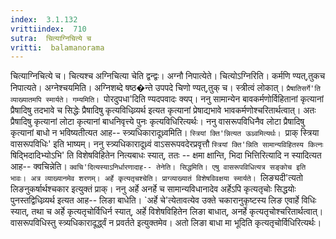 ```yaml
---
index:  3.1.132
vrittiindex:  710
sutra:  चित्याग्निचित्ये च
vritti:  balamanorama 
---
```


चित्याग्निचित्ये च। चित्यश्च अग्निचित्या चेति द्वन्द्वः। अग्नौ निपात्येते। चित्योऽग्निरिति। कर्मणि ण्यत्,तुकच निपात्यते। अग्नेश्चयमिति। अग्निशब्दे षष्ठ�न्ते उपपदे चिणो ण्यत्,तुक् च। स्त्रीत्वं लोकात्। `प्रैषातिसर्गे'ति व्याख्यातमपि स्मार्यते। गम्यमिति। `पोरदुपधा'दिति ण्यदपवादः क्यप्। ननु सामान्येन बावकर्मणोर्विहितानां कृत्यानां प्रैषादिषु तदभावे च सिद्धेः प्रैषादिषु कृत्यविधिव्र्यर्थ इत्यत कृत्यानां प्रेषाद्यभावे भावकर्मणोश्चरितार्थत्वात्। अतः प्रैषादिषु कृत्यानां लोटा कृत्यानां बाधनिवृत्त्ये पुनः कृत्यविधिरित्यर्थः। ननु वासरूपविधिनैव लोटा प्रैषादिषु कृत्यानां बाधो न भविष्यतीत्यत आह-- स्त्र्यधिकारादूध्र्वमिति। `स्त्रियां क्ति'न्नित्यत ऊध्र्वमित्यर्थः। `प्राक् स्त्रिया वासरूपविधिः' इति भाष्यम्। ननु स्त्र्यधिकारादूध्र्वं वाऽसरूपवदेरप्रवृत्तौ `स्त्रियां क्ति'न्निति सामान्यविहितस्य कित्नः `षिद्भिदादिभ्योऽभि' ति विशेषविहितेन नित्यबाधः स्यात्, ततः -- क्षमा क्षान्ति, भिदा भित्तिरित्यादि न स्यादित्यत आह-- क्वचिन्नेति। `क्वचि'दित्यस्याऽनिर्धारणादाह-- तेनेति। सिद्धमिति। एषु वासरूपविधित्यत्र सङ्कोच इति भावः। अत्र व्याख्यानमेव शरणम्। अर्हे कृत्यतृचश्चेति। प्राग्व्याख्यातं विशेषविवक्षया स्मार्यते। `लिङ्यदी'त्यतो लिङनुकर्षार्थश्चकार इत्युक्तं प्राक्। ननु अर्हे अनर्हे च सामान्यविधानादेव अर्हेऽपि कृत्यतृचोः सिद्धयोः पुनस्तद्विधिव्र्यर्थ इत्यत आह-- लिङा बाधेति। `अर्हे चे'त्येतावत्येव उक्ते चकारानुकृष्टस्य लिङ एवार्हे विधिः स्यात्, तथा च अर्हे कृत्यतृचोर्विधिर्न स्यात्, अर्हे विशेषविहितेन लिङा बाधात्, अनर्हे कृत्यतृचोश्चरितार्थत्वात्। वासरूपविधिस्तु स्त्र्यधिकारादूर्द्ध्वं न प्रवर्तते इत्युक्तमेव। अतो लिङा बाधा मा भूदिति कृत्यतृचोर्विधिरित्यर्थः। 

